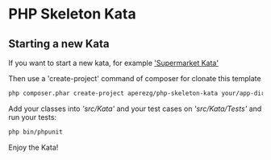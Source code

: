 # PHP Skeleton Kata

## Starting a new Kata

If you want to start a new kata, for example ['Supermarket Kata'](http://codekata.com/kata/kata01-supermarket-pricing/)

Then use a 'create-project' command of composer for clonate this template

```sh
php composer.phar create-project aperezg/php-skeleton-kata your/app-directory/supermarket-kata dev-master
```

Add your classes into *'src/Kata'* and your test cases on *'src/Kata/Tests'* and run your tests:

```sh
php bin/phpunit
```

Enjoy the Kata!
